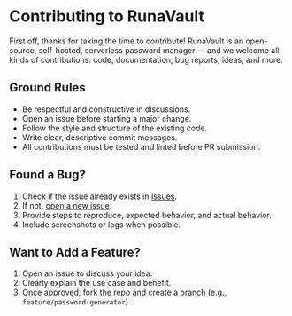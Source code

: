 # Contributing to RunaVault

First off, thanks for taking the time to contribute!
RunaVault is an open-source, self-hosted, serverless password manager — and we welcome all kinds of contributions: code, documentation, bug reports, ideas, and more.

## Ground Rules

- Be respectful and constructive in discussions.
- Open an issue before starting a major change.
- Follow the style and structure of the existing code.
- Write clear, descriptive commit messages.
- All contributions must be tested and linted before PR submission.

## Found a Bug?

1. Check if the issue already exists in [Issues](https://github.com/RunaVault/RunaVault/issues).
2. If not, [open a new issue](https://github.com/RunaVault/RunaVault/issues/new).
3. Provide steps to reproduce, expected behavior, and actual behavior.
4. Include screenshots or logs when possible.

## Want to Add a Feature?

1. Open an issue to discuss your idea.
2. Clearly explain the use case and benefit.
3. Once approved, fork the repo and create a branch (e.g., `feature/password-generator`).
